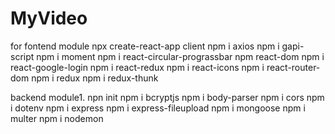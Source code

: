 # MyVideo
for fontend module
npx create-react-app client
npm i axios
npm i gapi-script
 npm i moment
npm i react-circular-prograssbar
npm react-dom
npm i react-google-login
npm i react-redux
npm i react-icons
npm i  react-router-dom
npm i redux
npm i redux-thunk

backend module1.
npn init
npm i bcryptjs
npm i body-parser
npm i cors
npm i dotenv
npm i express
npm i express-fileupload
npm i mongoose
npm i multer
npm i nodemon
